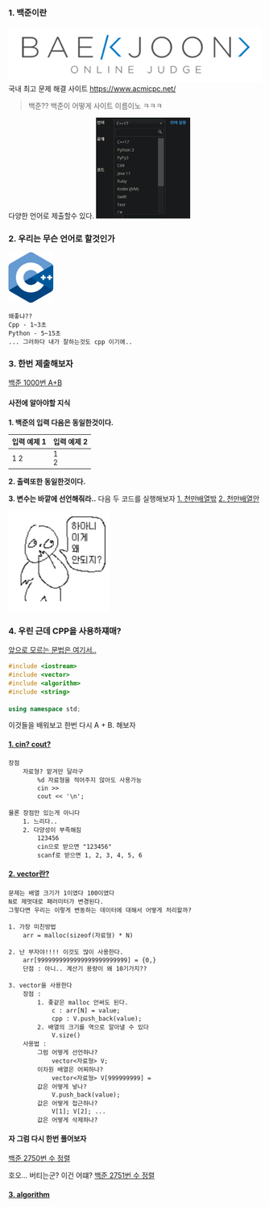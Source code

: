 ### 1. 백준이란
![](2022-01-24-01-29-19.png)
국내 최고 문제 해결 사이트
https://www.acmicpc.net/
> 백준?? 백준이 어떻게 사이트 이름이노 ㅋㅋㅋ


다양한 언어로 제출할수 있다.
<img src="2022-01-24-01-37-54.png" height = 200px>

### 2. 우리는 무슨 언어로 할것인가
<img src="cppicon.png" height = 100px>

```
왜좋냐??
Cpp - 1~3초
Python - 5~15초
... 그러하다 내가 잘하는것도 cpp 이기에..
```

### 3. 한번 제출해보자
[백준 1000번 A+B ](https://www.acmicpc.net/problem/1000)

#### 사전에 알아야할 지식
**1. 백준의 입력 다음은 동일한것이다.**

| 입력 예제 1 | 입력 예제 2 |
| :---------- | :---------- |
| 1 2         | 1<br>2      |

**2. 출력또한 동일한것이다.**

**3. 변수는 바깥에 선언해줘라..**
다음 두 코드를 실행해보자
[1. 천만배열밖](./2_백준의규칙/천만배열밖.cpp)
[2. 천만배열안](./2_백준의규칙/천만배열안.cpp)

<img src="2022-01-24-04-54-11.png" height=200px>



### 4. 우린 근데 CPP을 사용하쟤매?
[앞으로 모르는 문법은 여기서..](https://www.cplusplus.com/reference/)
```cpp
#include <iostream>
#include <vector>
#include <algorithm>
#include <string>

using namespace std;
```
이것들을 배워보고 한번 다시 A + B. 해보자

#### [1. cin? cout?](https://blockdmask.tistory.com/475)
```
장점 
    자료형? 맡겨만 달라구
        %d 자료형을 적어주지 않아도 사용가능
        cin >>
        cout << '\n';

물론 장점만 있는게 아니다
    1. 느리다..
    2. 다양성이 부족해짐 
        123456
        cin으로 받으면 "123456"
        scanf로 받으면 1, 2, 3, 4, 5, 6 
```
#### [2. vector란?](https://blockdmask.tistory.com/70)
```
문제는 배열 크기가 1이였다 100이였다 
N로 제멋대로 패러미터가 변경된다.
그렇다면 우리는 이렇게 변동하는 데이터에 대해서 어떻게 처리할까?

1. 가장 미친방법
    arr = malloc(sizeof(자료형) * N)

2. 난 부자야!!!! 이것도 많이 사용한다.
    arr[9999999999999999999999999] = {0,}
    단점 : 아니.. 계산기 용량이 왜 10기가지??

3. vector을 사용한다
    장점 : 
        1. 좆같은 malloc 안써도 된다.
            c : arr[N] = value;
            cpp : V.push_back(value);
        2. 배열의 크기를 역으로 알아낼 수 있다
            V.size()
    사용법 : 
        그럼 어떻게 선언하나?
            vector<자료형> V;
        이차원 배열은 어찌하나?
            vector<자료형> V[999999999] =
        값은 어떻게 넣나?
            V.push_back(value);
        값은 어떻게 접근하나?
            V[1]; V[2]; ...
        값은 어떻게 삭제하나?
```

#### 자 그럼 다시 한번 풀어보자
[백준 2750번 수 정렬](https://www.acmicpc.net/problem/2750)

호오... 버티는군? 이건 어떄?
[백준 2751번 수 정렬](https://www.acmicpc.net/problem/2751)

#### [3. algorithm](./2_백준의규칙/알고리즘헤더.html)
